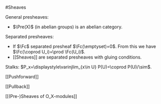 #Sheaves 

General presheaves:
- $\Pre(X)$ (in abelian groups) is an abelian category.

Separated presheaves:
- If $\Fc$ separated presheaf $\Fc(\emptyset)=0$. From this we have $\Fc(\coprod U_i)=\prod \Fc(U_i)$.
- [[Sheaves]] are separated presheaves with gluing conditions.

Stalks: $P_x=\displaystyle\varinjlim_{x\in U} P(U)=\coprod P(U)/\sim$.

[[Pushforward]]

[[Pullback]]


[[(Pre-)Sheaves of O_X-modules]]


